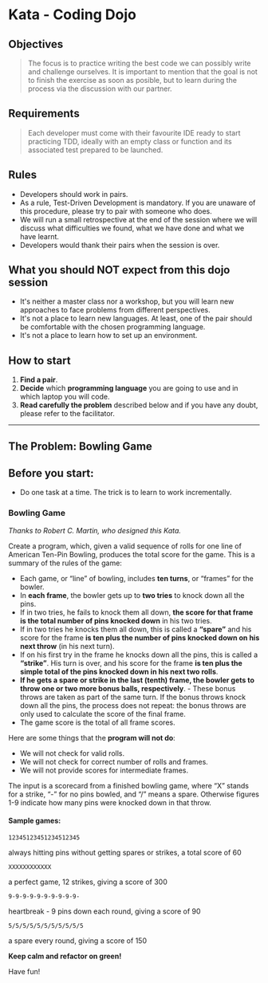# Kata - Coding Dojo

## Objectives
> The focus is to practice writing the best code we can possibly write and challenge ourselves. It is important to mention that the goal is not to finish the exercise as soon as posible, but to learn during the process via the discussion with our partner.

## Requirements
> Each developer must come with their favourite IDE ready to start practicing TDD, ideally with an empty class or function and its associated test prepared to be launched.

## Rules
* Developers should work in pairs.
* As a rule, Test-Driven Development is mandatory. If you are unaware of this procedure, please try to pair with someone who does.
* We will run a small retrospective at the end of the session where we will discuss what difficulties we found, what we have done and what we have learnt.
* Developers would thank their pairs when the session is over.

## What you should NOT expect from this dojo session
* It's neither a master class nor a workshop, but you will learn new approaches to face problems from different perspectives.  
* It's not a place to learn new languages. At least, one of the pair should be comfortable with the chosen programming language.
* It's not a place to learn how to set up an environment.

## How to start
1. **Find a pair**.
2. **Decide** which **programming language** you are going to use and in which laptop you will code.
3. **Read carefully the problem** described below and if you have any doubt, please refer to the facilitator.


***

## The Problem: Bowling Game

## Before you start:
* Do one task at a time. The trick is to learn to work incrementally.

### Bowling Game

*Thanks to Robert C. Martin, who designed this Kata.*

Create a program, which, given a valid sequence of rolls for one line of American Ten-Pin Bowling, produces the total score for the game. This is a summary of the rules of the game:

* Each game, or “line” of bowling, includes **ten turns**, or “frames” for the bowler.
* In **each frame**, the bowler gets up to **two tries** to knock down all the pins.
* If in two tries, he fails to knock them all down, **the score for that frame is the total number of pins knocked down** in his two tries.
* If in two tries he knocks them all down, this is called a **“spare”** and his score for the frame **is ten plus the number of pins knocked down on his next throw** (in his next turn).
* If on his first try in the frame he knocks down all the pins, this is called a **“strike”**. His turn is over, and his score for the frame **is ten plus the simple total of the pins knocked down in his next two rolls**.
* **If he gets a spare or strike in the last (tenth) frame, the bowler gets to throw one or two more bonus balls, respectively**. - These bonus throws are taken as part of the same turn. If the bonus throws knock down all the pins, the process does not repeat: the bonus throws are only used to calculate the score of the final frame.
* The game score is the total of all frame scores.

Here are some things that the **program will not do**:

* We will not check for valid rolls.
* We will not check for correct number of rolls and frames.
* We will not provide scores for intermediate frames.

The input is a scorecard from a finished bowling game, where “X” stands for a strike, “-” for no pins bowled, and “/” means a spare. Otherwise figures 1-9 indicate how many pins were knocked down in that throw.

#### Sample games:

```
12345123451234512345
```

always hitting pins without getting spares or strikes, a total score of 60

```
XXXXXXXXXXXX
```
a perfect game, 12 strikes, giving a score of 300

```
9-9-9-9-9-9-9-9-9-9-
```
heartbreak - 9 pins down each round, giving a score of 90

```
5/5/5/5/5/5/5/5/5/5/5
```
a spare every round, giving a score of 150

**Keep calm and refactor on green!**

Have fun!
